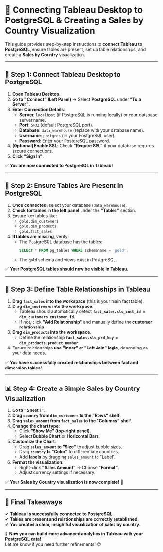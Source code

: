 # 📌 Connecting Tableau Desktop to PostgreSQL & Creating a Sales by Country Visualization

This guide provides step-by-step instructions to **connect Tableau to PostgreSQL**, ensure tables are present, set up table relationships, and create a **Sales by Country** visualization.

---

## 🚀 Step 1: Connect Tableau Desktop to PostgreSQL

1. **Open Tableau Desktop**.
2. **Go to "Connect" (Left Panel)** → Select **PostgreSQL** under **"To a Server"**.
3. **Enter Connection Details**:
   - **Server**: `localhost` (if PostgreSQL is running locally) or your database server name.
   - **Port**: `5432` (default PostgreSQL port).
   - **Database**: `data_warehouse` (replace with your database name).
   - **Username**: `postgres` (or your PostgreSQL user).
   - **Password**: Enter your PostgreSQL password.
4. **(Optional) Enable SSL**: Check **"Require SSL"** if your database requires secure connections.
5. **Click "Sign In"**.

✅ **You are now connected to PostgreSQL in Tableau!**

---

## 🔎 Step 2: Ensure Tables Are Present in PostgreSQL

1. **Once connected**, select your database (`data_warehouse`).
2. **Check for tables in the left panel** under the **"Tables"** section.
3. Ensure key tables like:
   - `gold.dim_customers`
   - `gold.dim_products`
   - `gold.fact_sales`
4. **If tables are missing**, verify:
   - The PostgreSQL database has the tables:
     ```sql
     SELECT * FROM pg_tables WHERE schemaname = 'gold';
     ```
   - The `gold` schema and views exist in PostgreSQL.

✅ **Your PostgreSQL tables should now be visible in Tableau.**

---

## 📌 Step 3: Define Table Relationships in Tableau

1. **Drag `fact_sales` into the workspace** (this is your main fact table).
2. **Drag `dim_customers` into the workspace**.
   - Tableau should automatically detect **`fact_sales.sls_cust_id = dim_customers.customer_id`**.
   - If not, click **"Add Relationship"** and manually define the **customer relationship**.
3. **Drag `dim_products` into the workspace**.
   - Define the relationship **`fact_sales.sls_prd_key = dim_products.product_number`**.
4. Ensure relationships **use "Inner" or "Left Join" logic**, depending on your data needs.

✅ **You have successfully created relationships between fact and dimension tables!**

---

## 📊 Step 4: Create a Simple Sales by Country Visualization

1. **Go to "Sheet 1"**.
2. **Drag `country` from `dim_customers` to the "Rows" shelf**.
3. **Drag `sales_amount` from `fact_sales` to the "Columns" shelf**.
4. **Change the chart type**:
   - Click **"Show Me" (top-right panel)**.
   - Select **Bubble Chart** or **Horizontal Bars**.
5. **Customize the Chart**:
   - Drag **`sales_amount` to "Size"** to adjust bubble sizes.
   - Drag **`country` to "Color"** to differentiate countries.
   - Add **labels** by dragging `sales_amount` to "Label".
6. **Format the visualization**:
   - Right-click **"Sales Amount"** → Choose **"Format"**.
   - Adjust currency settings if necessary.

✅ **Your Sales by Country visualization is now complete! 🎉**

---

## 🎯 Final Takeaways

✔ **Tableau is successfully connected to PostgreSQL**.  
✔ **Tables are present and relationships are correctly established**.  
✔ **You created a clear, insightful visualization of sales by country**.

🚀 **Now you can build more advanced analytics in Tableau with your PostgreSQL data!**  
Let me know if you need further refinements! 😊
